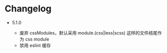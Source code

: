 # Changelog

- 5.1.0

  - 废弃 cssModules，默认采用 module.(css|less|scss) 这样的文件结尾作为 css module 
  - 禁用 eslint 缓存